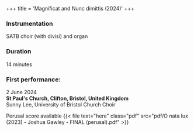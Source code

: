 +++
title = 'Magnificat and Nunc dimittis (2024)'
+++

<h3><b>Instrumentation</b></h3>
SATB choir (with divisi) and organ

<h3><b>Duration</b></h3>
14 minutes

### <b>First performance</b>:  
2 June 2024   
<b>St Paul's Church, Clifton, Bristol, United Kingdom</b>  
Sunny Lee, University of Bristol Church Choir  
   

Perusal score available {{< file text="here" class="pdf" src="pdf/O nata lux (2023) - Joshua Gawley - FINAL (perusal).pdf" >}}
